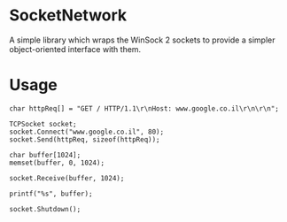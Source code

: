 SocketNetwork
=============

A simple library which wraps the WinSock 2 sockets to provide a simpler object-oriented interface with them.


Usage
=============


    char httpReq[] = "GET / HTTP/1.1\r\nHost: www.google.co.il\r\n\r\n";
    
    TCPSocket socket;
    socket.Connect("www.google.co.il", 80);
    socket.Send(httpReq, sizeof(httpReq));
    
    char buffer[1024];
    memset(buffer, 0, 1024);
    
    socket.Receive(buffer, 1024);
    
    printf("%s", buffer);
    
    socket.Shutdown();

